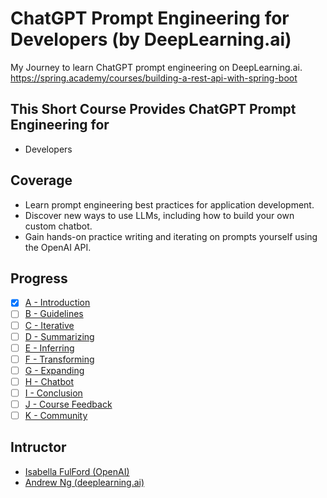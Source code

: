 # ChatGPT Prompt Engineering for Developers (by DeepLearning.ai)

My Journey to learn ChatGPT prompt engineering on DeepLearning.ai. <https://spring.academy/courses/building-a-rest-api-with-spring-boot>

## This Short Course Provides ChatGPT Prompt Engineering for

- Developers

## Coverage

- Learn prompt engineering best practices for application development.
- Discover new ways to use LLMs, including how to build your own custom chatbot.
- Gain hands-on practice writing and iterating on prompts yourself using the OpenAI API.

## Progress

- [x] [A - Introduction](Notes/A)
- [ ] [B - Guidelines](Notes/B)
- [ ] [C - Iterative](Notes/C)
- [ ] [D - Summarizing](Notes/D)
- [ ] [E - Inferring](Notes/E)
- [ ] [F - Transforming](Notes/F)
- [ ] [G - Expanding](Notes/G)
- [ ] [H - Chatbot](Notes/H)
- [ ] [I - Conclusion](Notes/I)
- [ ] [J - Course Feedback](Notes/J)
- [ ] [K - Community](Notes/K)

## Intructor

- [Isabella FulFord (OpenAI)](https://www.linkedin.com/in/isabella-fulford/)
- [Andrew Ng (deeplearning.ai)](https://www.linkedin.com/in/andrewyng)
